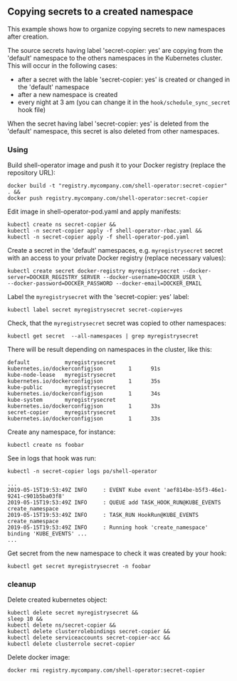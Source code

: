## Copying secrets to a created namespace

This example shows how to organize copying secrets to new namespaces after creation.

The source secrets having label 'secret-copier: yes' are copying from the 'default' namespace to the others namespaces in the Kubernetes cluster. This will occur in the following cases:
* after a secret with the lable 'secret-copier: yes' is created or changed in the 'default' namespace
* after a new namespace is created
* every night at 3 am (you can change it in the `hook/schedule_sync_secret` hook file)

When the secret having label 'secret-copier: yes' is deleted from the 'default' namespace, this secret is also deleted from other namespaces.

### Using

Build shell-operator image and push it to your Docker registry (replace the repository URL):
```shell
docker build -t "registry.mycompany.com/shell-operator:secret-copier" . &&
docker push registry.mycompany.com/shell-operator:secret-copier
```

Edit image in shell-operator-pod.yaml and apply manifests:

```shell
kubectl create ns secret-copier &&
kubectl -n secret-copier apply -f shell-operator-rbac.yaml &&
kubectl -n secret-copier apply -f shell-operator-pod.yaml
```

Create a secret in the 'default' namespaces, e.g. `myregistrysecret` secret with an access to your private Docker registry (replace necessary values):
```shell
kubectl create secret docker-registry myregistrysecret --docker-server=DOCKER_REGISTRY_SERVER --docker-username=DOCKER_USER \
--docker-password=DOCKER_PASSWORD --docker-email=DOCKER_EMAIL
```

Label the `myregistrysecret` with the 'secret-copier: yes' label:
```shell
kubectl label secret myregistrysecret secret-copier=yes
```

Check, that the `myregistrysecret` secret was copied to other namespaces:
```shell
kubectl get secret  --all-namespaces | grep myregistrysecret
```

There will be result depending on namespaces in the cluster, like this:
```
default           myregistrysecret                                 kubernetes.io/dockerconfigjson        1      91s
kube-node-lease   myregistrysecret                                 kubernetes.io/dockerconfigjson        1      35s
kube-public       myregistrysecret                                 kubernetes.io/dockerconfigjson        1      34s
kube-system       myregistrysecret                                 kubernetes.io/dockerconfigjson        1      33s
secret-copier     myregistrysecret                                 kubernetes.io/dockerconfigjson        1      33s
```

Create any namespace, for instance:

```
kubectl create ns foobar
```

See in logs that hook was run:

```
kubectl -n secret-copier logs po/shell-operator

...
2019-05-15T19:53:49Z INFO     : EVENT Kube event 'aef814be-b5f3-46e1-9241-c901b5ba03f8'
2019-05-15T19:53:49Z INFO     : QUEUE add TASK_HOOK_RUN@KUBE_EVENTS create_namespace
2019-05-15T19:53:49Z INFO     : TASK_RUN HookRun@KUBE_EVENTS create_namespace
2019-05-15T19:53:49Z INFO     : Running hook 'create_namespace' binding 'KUBE_EVENTS' ...
...
```

Get secret from the new namespace to check it was created by your hook:

```
kubectl get secret myregistrysecret -n foobar
```

### cleanup

Delete created kubernetes object:
```
kubectl delete secret myregistrysecret &&
sleep 10 &&
kubectl delete ns/secret-copier &&
kubectl delete clusterrolebindings secret-copier &&
kubectl delete serviceaccounts secret-copier-acc &&
kubectl delete clusterrole secret-copier
```

Delete docker image:
```
docker rmi registry.mycompany.com/shell-operator:secret-copier
```
